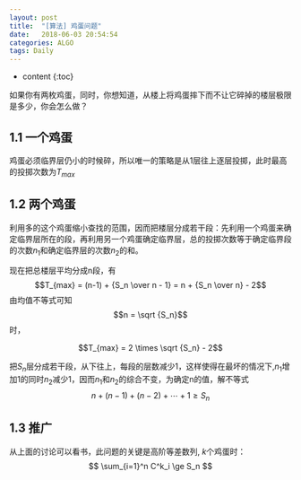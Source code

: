 ```yaml
---
layout: post
title:  "[算法] 鸡蛋问题"
date:   2018-06-03 20:54:54
categories: ALGO
tags: Daily
---
```


* content
{:toc}

如果你有两枚鸡蛋，同时，你想知道，从楼上将鸡蛋摔下而不让它碎掉的楼层极限是多少，你会怎么做？





## 1.1 一个鸡蛋
鸡蛋必须临界层仍小的时候碎，所以唯一的策略是从1层往上逐层投掷，此时最高的投掷次数为$T_{max}$

## 1.2 两个鸡蛋
利用多的这个鸡蛋缩小查找的范围，因而把楼层分成若干段：先利用一个鸡蛋来确定临界层所在的段，再利用另一个鸡蛋确定临界层，总的投掷次数等于确定临界段的次数$n_1$和确定临界层的次数$n_2$的和。

现在把总楼层平均分成n段，有
$$T_{max} = (n-1) + {S_n \over n - 1} = n + {S_n \over n} - 2$$
由均值不等式可知 $$n = \sqrt {S_n}$$ 时，

$$T_{max} = 2 \times \sqrt {S_n} - 2$$

把$S_n$层分成若干段，从下往上，每段的层数减少1，这样使得在最坏的情况下,$n_1$增加1的同时$n_2$减少1，因而$n_1$和$n_2$的综合不变，为确定n的值，解不等式$$n+(n-1)+(n-2)+\cdots+1 \ge S_n$$

## 1.3 推广
从上面的讨论可以看书，此问题的关键是高阶等差数列, $k$个鸡蛋时：
$$ \sum_{i=1}^n C^k_i \ge S_n $$
